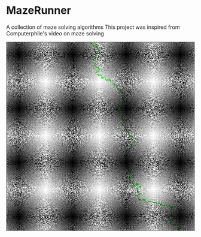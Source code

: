 # MazeRunner
 A collection of maze solving algorithms
 This project was inspired from Computerphile's video on maze solving

 ![alt text](https://github.com/GeorgeMos/MazeRunner/blob/main/wBfs.png)
